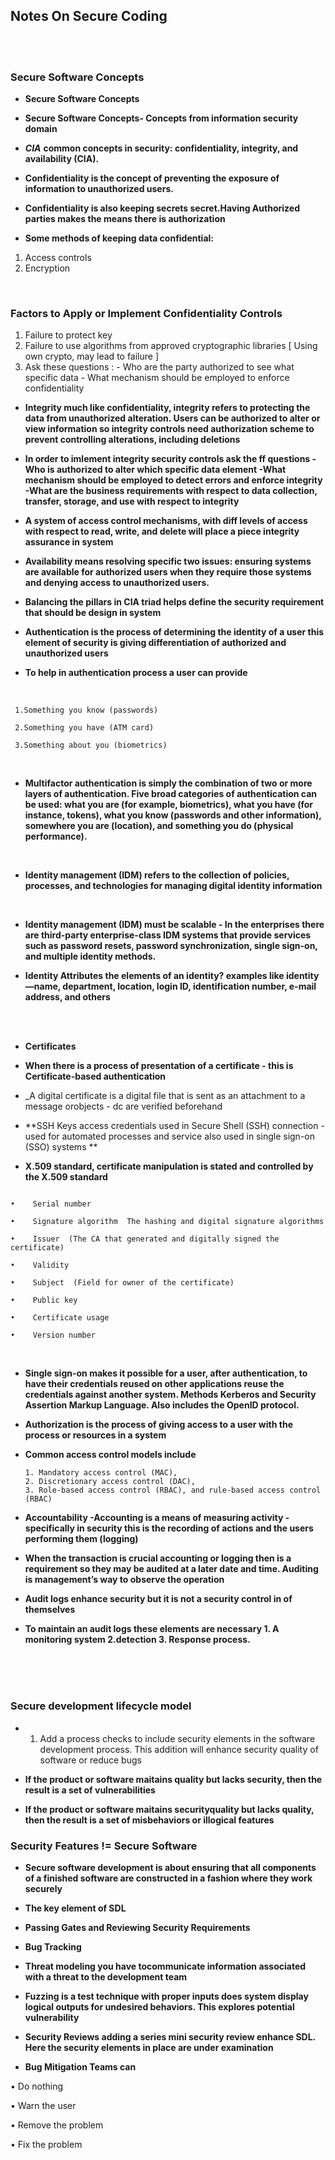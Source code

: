 ## Notes On Secure Coding 


<br><br>


### Secure Software Concepts

* **Secure Software Concepts**

* **Secure Software Concepts- Concepts from information security domain**

*  _**CIA**_ **common concepts in security: confidentiality, integrity, and availability (CIA).**

* **Confidentiality is the concept of preventing the exposure of information to unauthorized users.**

* **Confidentiality is also keeping secrets secret.Having Authorized parties makes the means there is authorization**  

* **Some methods of keeping data confidential:**

 1. Access controls
 2. Encryption

<br>

### Factors to Apply or Implement Confidentiality Controls 


 1. Failure to protect key
 2. Failure to use algorithms from approved cryptographic libraries [ Using own crypto, may lead to failure ] 
 3. Ask these questions :  - Who are the party authorized to see what specific data  - What mechanism should be employed to enforce confidentiality

* **Integrity much like confidentiality, integrity refers to protecting the data from unauthorized alteration. Users can be authorized to alter or view information 
  so integrity controls need authorization scheme to prevent controlling alterations, including deletions**
  
* **In order to imlement integrity security controls ask the ff questions -Who is authorized to alter which specific data element -What mechanism should be employed to detect errors and enforce integrity -What are the business requirements with respect to data collection, transfer, storage, and use with respect to integrity**

* **A system of access control mechanisms, with diff levels of access with respect to read, write, and delete will place a piece integrity assurance in system**

* **Availability means resolving specific two issues: ensuring systems are available for authorized users when they require those systems and denying access to unauthorized users.**

* **Balancing the pillars in CIA triad helps define the security requirement that should be design in system**

* **Authentication is the process of determining the identity of a user  this element of security is giving differentiation of authorized and unauthorized users**

* **To help in authentication process a user can provide**

<br>

```
 1.Something you know (passwords)

 2.Something you have (ATM card)

 3.Something about you (biometrics)
 ```
 <br>
 
 * **Multifactor authentication  is simply the combination of two or more layers of authentication. Five broad categories of authentication can be used: what you are (for example, biometrics), what you have (for instance, tokens), what you know (passwords and other information), somewhere you are (location), and something you do (physical performance).**



 <br>
 
 * **Identity management (IDM) refers to the collection of policies, processes, and technologies for managing digital identity information**


 <br>
 
 * **Identity management (IDM) must be scalable - In the enterprises there are third-party enterprise-class IDM systems that provide services such as password resets, password synchronization, single sign-on, and multiple identity methods.**

* **Identity Attributes the elements of an identity? examples like identity—name, department, location, login ID, identification number, e-mail address, and others**

<br><br>
* **Certificates**

* **When there is a process of presentation of a certificate - this is Certificate-based authentication**
* _A digital certificate is a digital file that is sent as an attachment to a message orobjects - dc are verified beforehand

* **SSH Keys access credentials used in Secure Shell (SSH) connection -used for automated processes and service also used in single sign-on (SSO) systems **

* **X.509 standard, certificate manipulation is stated and controlled by the X.509 standard** 
```

•    Serial number 

•    Signature algorithm  The hashing and digital signature algorithms 

•    Issuer  (The CA that generated and digitally signed the certificate)

•    Validity 

•    Subject  (Field for owner of the certificate)

•    Public key   

•    Certificate usage

•    Version number

```


<br>

* **Single sign-on makes it possible for a user, after authentication, to have their credentials reused on other applications reuse the credentials against another system. Methods Kerberos and Security Assertion Markup Language. Also includes the OpenID protocol.**

* **Authorization is the process of giving access to a user with the process or resources in a system**

* **Common access control models include**
   
      1. Mandatory access control (MAC), 
      2. Discretionary access control (DAC), 
      3. Role-based access control (RBAC), and rule-based access control (RBAC)


* **Accountability -Accounting is a means of measuring activity - specifically in security this is the recording of actions and the users performing them (logging)**

* **When the transaction is crucial accounting or logging then is a requirement so they may be audited at a later date and time. Auditing is management’s way to observe the operation**

* **Audit logs enhance security but it is not a security control in of themselves**
 
* **To maintain an audit logs  these elements are necessary 1. A monitoring system 2.detection 3. Response process.**

<br><br><br>
### Secure development lifecycle model 

* 1. Add a process checks to include security elements in the software development process. This addition will enhance security quality of software or reduce bugs

* **If the product or software maitains quality but lacks security, then the result is a set of vulnerabilities**

* **If the product or software maitains securityquality but lacks quality, then the result is a set of misbehaviors or illogical features**

### Security Features != Secure Software

* **Secure software development is about ensuring that all components of a finished software are constructed in a fashion where they work securely**


* **The key element of SDL**

* **Passing Gates and Reviewing Security Requirements**

* **Bug Tracking**

* **Threat modeling you have tocommunicate information associated with a threat to the development team**

* **Fuzzing is a test technique with proper inputs does system display logical outputs for undesired behaviors. This explores potential vulnerability**

* **Security Reviews adding a series mini security review enhance SDL. Here the security elements in place are under examination**

* **Bug Mitigation Teams can**

•   Do nothing

•   Warn the user

•   Remove the problem

•   Fix the problem


